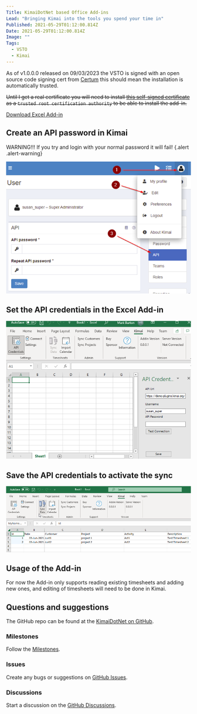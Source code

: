 ```yaml
---
Title: KimaiDotNet based Office Add-ins
Lead: "Bringing Kimai into the tools you spend your time in"
Published: 2021-05-29T01:12:00.814Z
Date: 2021-05-29T01:12:00.814Z
Image: ""
Tags:
  - VSTO
  - Kimai
---
```


As of v1.0.0.0 released on 09/03/2023 the VSTO is signed with an open source code signing cert from [Certum](https://shop.certum.eu/open-source-code-signing-on-simplysign.html) this should mean the installation is automatically trusted.

~~Until I get a real certificate you will need to install [this self-signed certificate](../assets/KimaiExcel/mburton_cert.cer) as a `trusted root certification authority` to be able to install the add-in.~~

[Download Excel Add-in](../assets/KimaiExcel/MarkZither.KimaiDotNet.ExcelAddin.vsto)

## Create an API password in Kimai
WARNING!!! If you try and login with your normal password it will fail! {.alert .alert-warning}

![Create an API Password in Kimai](../assets/images/kimai_set_api_password.png)

## Set the API credentials in the Excel Add-in
![Set the API credentials in the Excel Add-in](../assets/images/set_the_api_credentials_in_the_excel_addin.png)

## Save the API credentials to activate the sync
![Set the API credentials in the Excel Add-in](../assets/images/kimai_first_sync.png)

## Usage of the Add-in
For now the Add-in only supports reading existing timesheets and adding new ones, and editing of timesheets will need to be done in Kimai.

## Questions and suggestions
The GitHub repo can be found at the
[KimaiDotNet on GitHub](https://github.com/MarkZither/KimaiDotNet).

### Milestones
Follow the [Milestones](https://github.com/MarkZither/KimaiDotNet/milestones).

### Issues
Create any bugs or suggestions on [GitHub Issues](https://github.com/MarkZither/KimaiDotNet/issues).

### Discussions
Start a discussion on the [GitHub Discussions](https://github.com/MarkZither/KimaiDotNet/discussions).